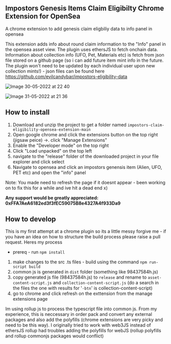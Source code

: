 <h2>Impostors Genesis Items Claim Eligibilty Chrome Extension for OpenSea</h2>

A chrome extension to add genesis claim eligbiliy data to info panel in opensea

This extension adds info about round claim information to the "Info" panel in the opensea asset view. The plugin uses ethersJS to fetch onchain data. Information about collection info (UFO, Pet, Materials etc) is fetch from json file stored on a github page (so i can add future item mint info in the future. The plugin won't need to be updated by each individual user upon new collection mints!) - json files can be found here https://github.com/evilcandybar/impostors-eligibility-data


![Image 30-05-2022 at 22 40](https://user-images.githubusercontent.com/106555931/171061640-59b32964-b607-488c-89ca-937ef452c161.jpg)


![Image 31-05-2022 at 21 36](https://user-images.githubusercontent.com/106555931/171280132-27a2d0d9-22b8-43c0-b862-f100657dc75c.jpg)


<h2>How to install</h2>

1. Download and unzip the project to get a folder named `impostors-claim-eligibility-opensea-extension-main`
2. Open google chrome and click the extensions button on the top right (jigsaw peice) ->. click "Manage Extensions"
3. Enable the "Developer mode" on the top right
4. Click "Load unpacked" on the top left
5. navigate to the "release" folder of the downloaded project in your file explorer and click select
6. Navigate to opensea and click an impostors genensis item (Alien, UFO, PET etc) and open the "info" panel

Note: You made need to refresh the page if it doesnt appear - been working on to fix this for a while and ive hit a dead end x)

**Any support would be greatly appreciated: 0xFFA7AeA6182ed3f3fEC59075B8e4327A4f933Da9**

<h2>How to develop</h2>
This is my first attempt at a chrome plugin so its a little messy forgive me - if you have an idea on how to structure the build process please raise a pull request. Heres my process

- prereq - run `npm install`

1. make changes to the src .ts files - build using the command `npm run-script build`
2. common js is generated in `dist` folder (something like 98437584h.js)
3. copy generated js file (98437584h.js) to `release` and rename to `asset-content-script.js` and `collection-content-script.js` (do a search in the files the one with results for '`-btn`' is collection-content-script)
4. go to chrome and click refresh on the exttension from the manage extensions page

Im using rollup js to process the typescript file into common js. From my experience, this is neccessary in order pack and convert any external packages and also add the polyfills (chrome extensions are very picky and need to be this way). I originally tried to work with web3JS instead of ethersJS rollup had troubles adding the polyfills for webJS (rollup polyfills and rollup commonjs packages would conflict)
